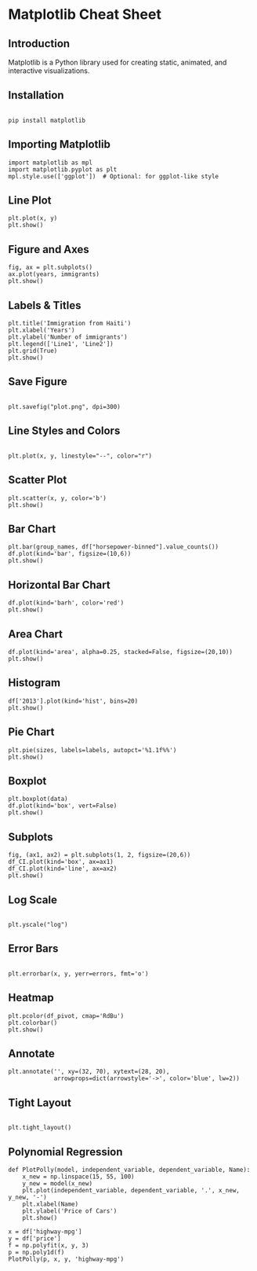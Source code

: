 # Matplotlib Cheat Sheet

## Introduction

Matplotlib is a Python library used for creating static, animated, and interactive visualizations.

## Installation

```

pip install matplotlib

```

## Importing Matplotlib

```
import matplotlib as mpl
import matplotlib.pyplot as plt
mpl.style.use(['ggplot'])  # Optional: for ggplot-like style
```

## Line Plot

```
plt.plot(x, y)
plt.show()
```

## Figure and Axes

```
fig, ax = plt.subplots()
ax.plot(years, immigrants)
plt.show()
```

## Labels & Titles

```
plt.title('Immigration from Haiti')
plt.xlabel('Years')
plt.ylabel('Number of immigrants')
plt.legend(['Line1', 'Line2'])
plt.grid(True)
plt.show()
```

## Save Figure

```

plt.savefig("plot.png", dpi=300)

```

## Line Styles and Colors

```

plt.plot(x, y, linestyle="--", color="r")

```

## Scatter Plot

```
plt.scatter(x, y, color='b')
plt.show()
```

## Bar Chart

```
plt.bar(group_names, df["horsepower-binned"].value_counts())
df.plot(kind='bar', figsize=(10,6))
plt.show()
```

## Horizontal Bar Chart

```
df.plot(kind='barh', color='red')
plt.show()
```

## Area Chart
```
df.plot(kind='area', alpha=0.25, stacked=False, figsize=(20,10))
plt.show()
```

## Histogram
```
df['2013'].plot(kind='hist', bins=20)
plt.show()
```

## Pie Chart
```
plt.pie(sizes, labels=labels, autopct='%1.1f%%')
plt.show()
```

## Boxplot
```
plt.boxplot(data)
df.plot(kind='box', vert=False)
plt.show()
```

## Subplots
```
fig, (ax1, ax2) = plt.subplots(1, 2, figsize=(20,6))
df_CI.plot(kind='box', ax=ax1)
df_CI.plot(kind='line', ax=ax2)
plt.show()
```

## Log Scale

```

plt.yscale("log")

```

## Error Bars
```

plt.errorbar(x, y, yerr=errors, fmt='o')

```

## Heatmap
```
plt.pcolor(df_pivot, cmap='RdBu')
plt.colorbar()
plt.show()
```

## Annotate
```
plt.annotate('', xy=(32, 70), xytext=(28, 20),
             arrowprops=dict(arrowstyle='->', color='blue', lw=2))
```

## Tight Layout

```

plt.tight_layout()

```

## Polynomial Regression

```
def PlotPolly(model, independent_variable, dependent_variable, Name):
    x_new = np.linspace(15, 55, 100)
    y_new = model(x_new)
    plt.plot(independent_variable, dependent_variable, '.', x_new, y_new, '-')
    plt.xlabel(Name)
    plt.ylabel('Price of Cars')
    plt.show()

x = df['highway-mpg']
y = df['price']
f = np.polyfit(x, y, 3)
p = np.poly1d(f)
PlotPolly(p, x, y, 'highway-mpg')
```
